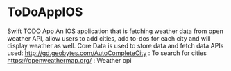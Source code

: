 # ToDoAppIOS
Swift TODO App
An IOS application that is fetching weather data from open weather API, allow users to add cities, add to-dos for each city and will display weather as well.
Core Data is used to store data and fetch data
APIs used:
http://gd.geobytes.com/AutoCompleteCity  : To search for cities
https://openweathermap.org/  : Weather opi
